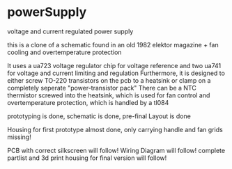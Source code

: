 # powerSupply
voltage and current regulated power supply

this is a clone of a schematic found in an old 1982 elektor magazine + fan cooling and overtemperature protection

It uses a ua723 voltage regulator chip for voltage reference and two ua741 for voltage and current limiting and regulation
Furthermore, it is designed to either screw TO-220 transistors on the pcb to a heatsink or clamp on a completely seperate "power-transistor pack"
There can be a NTC thermistor screwed into the heatsink, which is used for fan control and overtemperature protection, which is handled by a tl084

prototyping is done, schematic is done, pre-final Layout is done

Housing for first prototype almost done, only carrying handle and fan grids missing!

PCB with correct silkscreen will follow!
Wiring Diagram will follow!
complete partlist and 3d print housing for final version will follow!
